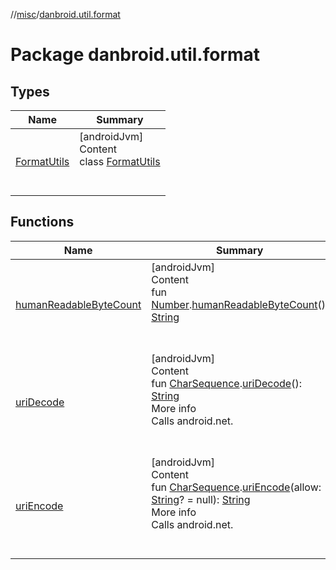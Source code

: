 //[misc](../index.md)/[danbroid.util.format](index.md)



# Package danbroid.util.format  


## Types  
  
|  Name|  Summary| 
|---|---|
| <a name="danbroid.util.format/FormatUtils///PointingToDeclaration/"></a>[FormatUtils](-format-utils/index.md)| <a name="danbroid.util.format/FormatUtils///PointingToDeclaration/"></a>[androidJvm]  <br>Content  <br>class [FormatUtils](-format-utils/index.md)  <br><br><br>


## Functions  
  
|  Name|  Summary| 
|---|---|
| <a name="danbroid.util.format//humanReadableByteCount/kotlin.Number#/PointingToDeclaration/"></a>[humanReadableByteCount](human-readable-byte-count.md)| <a name="danbroid.util.format//humanReadableByteCount/kotlin.Number#/PointingToDeclaration/"></a>[androidJvm]  <br>Content  <br>fun [Number](https://kotlinlang.org/api/latest/jvm/stdlib/kotlin/-number/index.html).[humanReadableByteCount](human-readable-byte-count.md)(): [String](https://kotlinlang.org/api/latest/jvm/stdlib/kotlin/-string/index.html)  <br><br><br>
| <a name="danbroid.util.format//uriDecode/kotlin.CharSequence#/PointingToDeclaration/"></a>[uriDecode](uri-decode.md)| <a name="danbroid.util.format//uriDecode/kotlin.CharSequence#/PointingToDeclaration/"></a>[androidJvm]  <br>Content  <br>fun [CharSequence](https://kotlinlang.org/api/latest/jvm/stdlib/kotlin/-char-sequence/index.html).[uriDecode](uri-decode.md)(): [String](https://kotlinlang.org/api/latest/jvm/stdlib/kotlin/-string/index.html)  <br>More info  <br>Calls android.net.  <br><br><br>
| <a name="danbroid.util.format//uriEncode/kotlin.CharSequence#kotlin.String?/PointingToDeclaration/"></a>[uriEncode](uri-encode.md)| <a name="danbroid.util.format//uriEncode/kotlin.CharSequence#kotlin.String?/PointingToDeclaration/"></a>[androidJvm]  <br>Content  <br>fun [CharSequence](https://kotlinlang.org/api/latest/jvm/stdlib/kotlin/-char-sequence/index.html).[uriEncode](uri-encode.md)(allow: [String](https://kotlinlang.org/api/latest/jvm/stdlib/kotlin/-string/index.html)? = null): [String](https://kotlinlang.org/api/latest/jvm/stdlib/kotlin/-string/index.html)  <br>More info  <br>Calls android.net.  <br><br><br>

